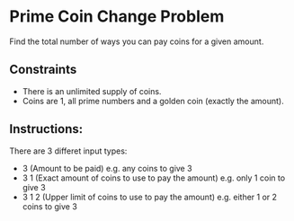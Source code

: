 # Prime Coin Change Problem
Find the total number of ways you can pay coins for a given amount.

## Constraints
- There is an unlimited supply of coins.
- Coins are 1, all prime numbers and a golden coin (exactly the amount).

## Instructions:
There are 3 differet input types:
- 3 (Amount to be paid) e.g. any coins to give 3
- 3  1 (Exact amount of coins to use to pay the amount) e.g. only 1 coin to give 3
- 3  1  2 (Upper limit of coins to use to pay the amount) e.g. either 1 or 2 coins to give 3


